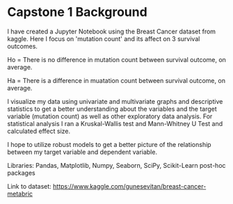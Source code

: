 # Capstone 1 Background
I have created a Jupyter Notebook using the Breast Cancer dataset from kaggle. Here I focus on 'mutation count' and its affect on 3 survival outcomes. 

Ho = There is no difference in mutation count between survival outcome, on average.

Ha = There is a difference in muatation count between survival outcome, on average. 

I visualize my data using univariate and multivariate graphs and descriptive statistics to get a better understanding about the variables and the target variable (mutation count) as well as other exploratory data analysis. For statistical analysis I ran a Kruskal-Wallis test and Mann-Whitney U Test and calculated effect size.

I hope to utilize robust models to get a better picture of the relationship between my target variable and dependent variable. 

Libraries:
  Pandas, 
  Matplotlib, 
  Numpy, 
  Seaborn, 
  SciPy, 
  Scikit-Learn post-hoc packages
  
Link to dataset: https://www.kaggle.com/gunesevitan/breast-cancer-metabric
